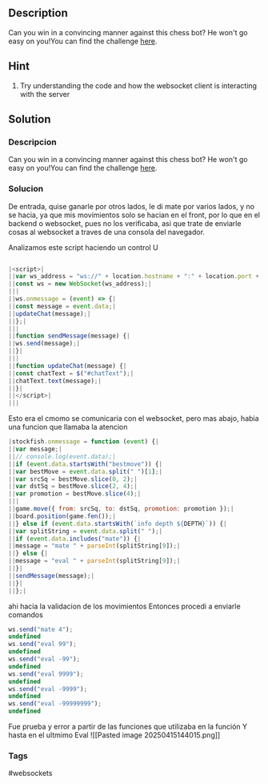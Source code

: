 
## Description

Can you win in a convincing manner against this chess bot? He won't go easy on you!You can find the challenge [here](http://verbal-sleep.picoctf.net:57518/).

## Hint

1. Try understanding the code and how the websocket client is interacting with the server

## Solution

### Descripcion
Can you win in a convincing manner against this chess bot? He won't go easy on you!You can find the challenge [here](http://verbal-sleep.picoctf.net:51112/).
### Solucion

De entrada, quise ganarle por otros lados, le di mate por varios lados, y no se hacia, ya que mis movimientos solo se hacian en el front, por lo que en el backend o websocket, pues no los verificaba, asi que trate de enviarle cosas al websocket a traves de una consola del navegador.

Analizamos este script haciendo un control U
```javascript

|<script>|
||var ws_address = "ws://" + location.hostname + ":" + location.port + "/ws/";|
||const ws = new WebSocket(ws_address);|
|||
||ws.onmessage = (event) => {|
||const message = event.data;|
||updateChat(message);|
||};|
|||
||function sendMessage(message) {|
||ws.send(message);|
||}|
|||
||function updateChat(message) {|
||const chatText = $("#chatText");|
||chatText.text(message);|
||}|
||</script>|
|||
```
Esto era el cmomo se comunicaria con el websocket, pero mas abajo, habia una funcion que llamaba la atencion 
```javascript
|stockfish.onmessage = function (event) {|
||var message;|
||// console.log(event.data);|
||if (event.data.startsWith("bestmove")) {|
||var bestMove = event.data.split(" ")[1];|
||var srcSq = bestMove.slice(0, 2);|
||var dstSq = bestMove.slice(2, 4);|
||var promotion = bestMove.slice(4);|
|||
||game.move({ from: srcSq, to: dstSq, promotion: promotion });|
||board.position(game.fen());|
||} else if (event.data.startsWith(`info depth ${DEPTH}`)) {|
||var splitString = event.data.split(" ");|
||if (event.data.includes("mate")) {|
||message = "mate " + parseInt(splitString[9]);|
||} else {|
||message = "eval " + parseInt(splitString[9]);|
||}|
||sendMessage(message);|
||}|
||};|
```
ahi hacia la validacion de los movimientos
Entonces procedi a enviarle comandos 
```js
ws.send("mate 4");
undefined
ws.send("eval 99");
undefined
ws.send("eval -99");
undefined
ws.send("eval 9999");
undefined
ws.send("eval -9999");
undefined
ws.send("eval -99999999");
undefined
```
Fue prueba y error a partir de las funciones que utilizaba en la función
Y hasta en el ultmimo Eval 
![[Pasted image 20250415144015.png]]

### Tags
#websockets